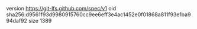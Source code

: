 version https://git-lfs.github.com/spec/v1
oid sha256:d9561f93d9980915760cc9ee6eff3e4ac1452e0f01868a811f93e1ba994daf92
size 1389
